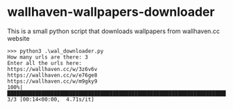 # wallhaven-wallpapers-downloader
This is a small python script that downloads wallpapers from wallhaven.cc website
```python3
>>> python3 .\wal_downloader.py
How many urls are there: 3
Enter all the urls here: 
https://wallhaven.cc/w/3z6v6v
https://wallhaven.cc/w/e76ge8
https://wallhaven.cc/w/m9gky9
100%|██████████████████████████████████████████████████████████████████████████████████████████████████████████████████████████████████████████████████████████████| 3/3 [00:14<00:00,  4.71s/it]
```

